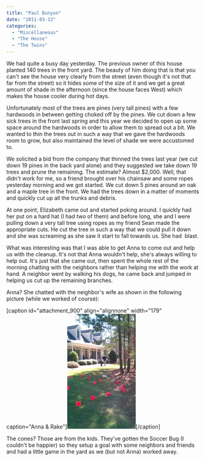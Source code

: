```yaml
---
title: "Paul Bunyon"
date: "2011-03-13"
categories: 
  - "Miscellaneous"
  - "The House"
  - "The Twins"
---
```


We had quite a busy day yesterday. The previous owner of this house planted 140 trees in the front yard. The beauty of him doing that is that you can't see the house very clearly from the street (even though it's not that far from the street) so it hides some of the size of it and we get a great amount of shade in the afternoon (since the house faces West) which makes the house cooler during hot days.

Unfortunately most of the trees are pines (very tall pines) with a few hardwoods in between getting choked off by the pines. We cut down a few sick trees in the front last spring and this year we decided to open up some space around the hardwoods in order to allow them to spread out a bit. We wanted to thin the trees out in such a way that we gave the hardwoods room to grow, but also maintained the level of shade we were accustomed to.

We solicited a bid from the company that thinned the trees last year (we cut down 19 pines in the back yard alone) and they suggested we take down 19 trees and prune the remaining. The estimate? Almost $2,000. Well, that didn't work for me, so a friend brought over his chainsaw and some ropes yesterday morning and we got started. We cut down 5 pines around an oak and a maple tree in the front. We had the trees down in a matter of moments and quickly cut up all the trunks and debris.

At one point, Elizabeth came out and started poking around. I quickly had her put on a hard hat (I had two of them) and before long, she and I were pulling down a very tall tree using ropes as my friend Sean made the appropriate cuts. He cut the tree in such a way that we could pull it down and she was screaming as she saw it start to fall towards us. She had  blast.

What was interesting was that I was able to get Anna to come out and help us with the cleanup. It's not that Anna wouldn't help, she's always willing to help out. It's just that she came out, then spent the whole rest of the morning chatting with the neighbors rather than helping me with the work at hand. A neighbor went by walking his dogs, he came back and jumped in helping us cut up the remaining branches.

Anna? She chatted with the neighbor's wife as shown in the following picture (while we worked of course):

\[caption id="attachment\_900" align="alignnone" width="179" caption="Anna & Rake"\][![Anna & Rake](images/Anna-Rake-179x300.jpg "Anna & Rake")](http://www.thewargos.com/wp-content/uploads/2011/03/Anna-Rake.jpg)\[/caption\]

The cones? Those are from the kids. They've gotten the Soccer Bug (I couldn't be happier) so they setup a goal with some neighbors and friends and had a little game in the yard as we (but not Anna) worked away.
